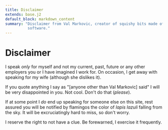 ```yaml
---
title: Disclaimer
extends: base.j2
default_block: markdown_content
summary: "Disclaimer from Val Markovic, creator of squishy bits made of
          software."
---
```


Disclaimer
==========

I speak _only_ for myself and not my current, past, future or any other
employers you or I have imagined I work for. On occasion, I get away with
speaking for my wife (although she dislikes it).

If you quote anything I say as "[anyone other than Val Markovic] said" I will be
very disappointed in you. Not cool. Don't do that (_please_).

If at some point I _do_ end up speaking for someone else on this site, rest
assured you will be notified by flamingos the color of _lapis lazuli_
falling from the sky. It will be excruciatingly hard to miss, so don't worry.

I reserve the right to not have a clue. Be forewarned, I exercise it frequently.
